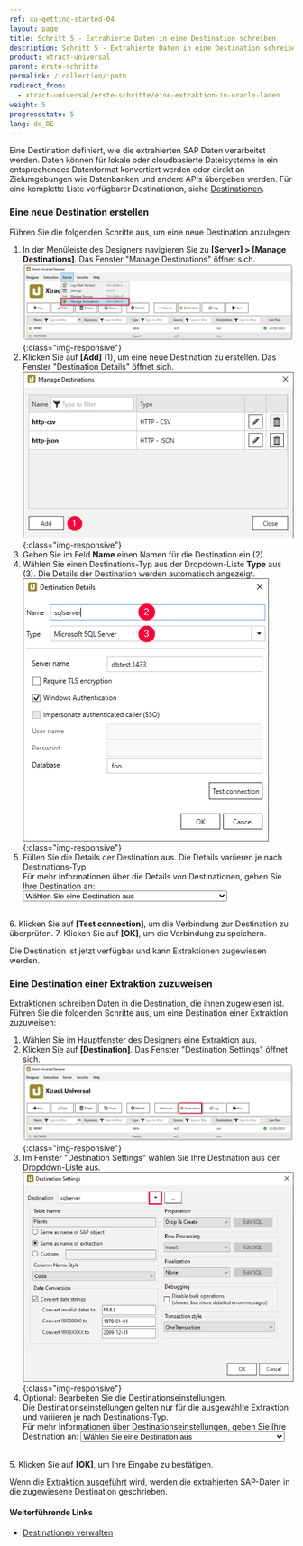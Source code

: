 ```yaml
---
ref: xu-getting-started-04
layout: page
title: Schritt 5 - Extrahierte Daten in eine Destination schreiben
description: Schritt 5 - Extrahierte Daten in eine Destination schreiben
product: xtract-universal
parent: erste-schritte
permalink: /:collection/:path
redirect_from:
  - xtract-universal/erste-schritte/eine-extraktion-in-oracle-laden
weight: 5
progressstate: 5
lang: de_DE
---
```


Eine Destination definiert, wie die extrahierten SAP Daten verarbeitet werden. 
Daten können für lokale oder cloudbasierte Dateisysteme in ein entsprechendes Datenformat konvertiert werden oder direkt an Zielumgebungen wie Datenbanken und andere APIs übergeben werden. 
Für eine komplette Liste verfügbarer Destinationen, siehe [Destinationen](../destinationen).

### Eine neue Destination erstellen

  <script>
  function getSelectedValueDetails(){
	var selectedValueD = document.getElementById("destination").value;
	window.location = "https://help.theobald-software.com/de/xtract-universal/destinationen/" + selectedValueD + "#destination-details"
	}
  </script> 

Führen Sie die folgenden Schritte aus, um eine neue Destination anzulegen:
1. In der Menüleiste des Designers navigieren Sie zu **[Server] > [Manage Destinations]**.
Das Fenster "Manage Destinations" öffnet sich.<br>
![Load-Destinations](/img/content/xu/xu_destination.png){:class="img-responsive"}
2. Klicken Sie auf **[Add]** (1), um eine neue Destination zu erstellen. Das Fenster "Destination Details" öffnet sich.<br>
![Load-Manage-Shared-Destination](/img/content/destinations_load_manage_shared.png){:class="img-responsive"}
3. Geben Sie im Feld **Name** einen Namen für die Destination ein (2). 
4. Wählen Sie einen Destinations-Typ aus der Dropdown-Liste **Type** aus (3). Die Details der Destination werden automatisch angezeigt.<br>
![Select-Destination-Type](/img/content/sqlserver_destination-details.png){:class="img-responsive"}
5. Füllen Sie die Details der Destination aus. Die Details variieren je nach Destinations-Typ. <br>
Für mehr Informationen über die Details von Destinationen, geben Sie Ihre Destination an: <select name="destinationlist" id="destination" onChange="getSelectedValueDetails();">
    <option value=" " disabled selected>Wählen Sie eine Destination aus</option>
    <option value="csv-flat-file">Flat File CSV</option>
    <option value="json-flat-file">Flat File JSON</option>
    <option value="parquet">Flat File Parquet</option>
	<option value="csv-via-http">WebService CSV</option>
	<option value="json-via-http">WebService JSON</option>
	<option value="alteryx-de">Alteryx</option>
	<option value="amazon_aws_s3">Amazon S3</option>
	<option value="redshift">Amazon Redshift</option>
	<option value="azure-storage">Azure Storage</option>
	<option value="azure-synapse-analytics">Azure Synapse Analytics</option>
	<option value="exasol">EXASolution</option>
	<option value="google-cloud-storage">Google Cloud Storage</option>
	<option value="huawei">Huawei Cloud OBS</option>
	<option value="ibm-db2">IBM Db2</option>
	<option value="knime">KNIME</option>
	<option value="microsoft-sql-server">Microsoft SQL Server</option>
	<option value="mysql">MySQL</option>
	<option value="oracle">Oracle</option>
	<option value="postgreSQL">PostgreSQL</option>
	<option value="Power-BI-Connector">Power BI Connector</option>
	<option value="qlik">QlikSense and QlikView</option>
	<option value="salesforce">Salesforce</option>
	<option value="hana">SAP HANA</option>
	<option value="sharepoint">SharePoint</option>
	<option value="snowflake">Snowflake</option>
	<option value="server-report-services">Power BI Report Server (SQL Server Reporting Services)</option>
	<option value="tableau">Tableau</option>
  </select><br>
6. Klicken Sie auf **[Test connection]**, um die Verbindung zur Destination zu überprüfen. 
7. Klicken Sie auf **[OK]**, um die Verbindung zu speichern. 

Die Destination ist jetzt verfügbar und kann Extraktionen zugewiesen werden.

### Eine Destination einer Extraktion zuzuweisen

  <script>
  function getSelectedValueSettings(){
	var selectedValueS = document.getElementById("destinationsettings").value;
	window.location = "https://help.theobald-software.com/de/xtract-universal/destinationen/" + selectedValueS + "#destination-settings---destinationseinstellungen"
	}
  </script> 
  
Extraktionen schreiben Daten in die Destination, die ihnen zugewiesen ist.
Führen Sie die folgenden Schritte aus, um eine Destination einer Extraktion zuzuweisen:

1. Wählen Sie im Hauptfenster des Designers eine Extraktion aus. 
2. Klicken Sie auf **[Destination]**. Das Fenster "Destination Settings" öffnet sich.<br>
![Load-Destinations](/img/content/xu/xu_designer_destination.png){:class="img-responsive"}
3. Im Fenster "Destination Settings" wählen Sie Ihre Destination aus der Dropdown-Liste aus. <br>
![Load-Shared-Destination-SQLServer](/img/content/sqlserver_destination-settings.png){:class="img-responsive"}
4. Optional: Bearbeiten Sie die Destinationseinstellungen.<br>
Die Destinationseinstellungen gelten nur für die ausgewählte Extraktion und variieren je nach Destinations-Typ.<br>
Für mehr Informationen über Destinationseinstellungen, geben Sie Ihre Destination an: <select id="destinationsettings" onChange="getSelectedValueSettings();">
    <option value=" " disabled selected>Wählen Sie eine Destination aus</option>
    <option value="csv-flat-file">Flat File CSV</option>
    <option value="json-flat-file">Flat File JSON</option>
    <option value="parquet">Flat File Parquet</option>
	<option value="csv-via-http">WebService CSV</option>
	<option value="json-via-http">WebService JSON</option>
	<option value="alteryx-de">Alteryx</option>
	<option value="amazon_aws_s3">Amazon S3</option>
	<option value="redshift">Amazon Redshift</option>
	<option value="azure-storage">Azure Storage</option>
	<option value="azure-synapse-analytics">Azure Synapse Analytics</option>
	<option value="exasol">EXASolution</option>
	<option value="google-cloud-storage">Google Cloud Storage</option>
	<option value="huawei">Huawei Cloud OBS</option>
	<option value="ibm-db2">IBM Db2</option>
	<option value="knime">KNIME</option>
	<option value="microsoft-sql-server">Microsoft SQL Server</option>
	<option value="mysql">MySQL</option>
	<option value="oracle">Oracle</option>
	<option value="postgreSQL">PostgreSQL</option>
	<option value="Power-BI-Connector">Power BI Connector</option>
	<option value="qlik">QlikSense and QlikView</option>
	<option value="salesforce">Salesforce</option>
	<option value="hana">SAP HANA</option>
	<option value="sharepoint">SharePoint</option>
	<option value="snowflake">Snowflake</option>
	<option value="server-report-services">Power BI Report Server (SQL Server Reporting Services)</option>
	<option value="tableau">Tableau</option>
  </select><br>
5. Klicken Sie auf **[OK]**, um Ihre Eingabe zu bestätigen.

Wenn die [Extraktion ausgeführt](./eine-extraktion-ausfuehren) wird, werden die extrahierten SAP-Daten in die zugewiesene Destination geschrieben.

#### Weiterführende Links
- [Destinationen verwalten](../destinationen/ziele-verwalten)
